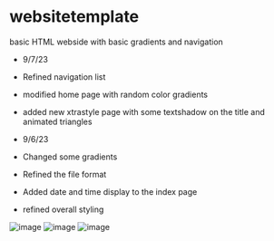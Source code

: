 # websitetemplate
basic HTML webside with basic gradients and navigation

- 9/7/23
- Refined navigation list
- modified home page with random color gradients
- added new xtrastyle page with some textshadow on the title and animated triangles


- 9/6/23
- Changed some gradients
- Refined the file format
- Added date and time display to the index page
- refined overall styling



![image](https://github.com/trucks7788/websitetemplate/assets/40186280/53ff14f4-b8aa-4d6d-b399-f94b1a4115a5)
![image](https://github.com/trucks7788/websitetemplate/assets/40186280/76c3fbdb-2c68-4bd7-bfe2-b76bfbf89bae)
![image](https://github.com/trucks7788/websitetemplate/assets/40186280/6f877e54-2156-4c0b-934f-89bb1d908c31)


